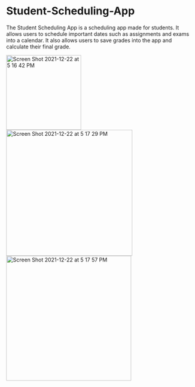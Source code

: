 # Student-Scheduling-App

The Student Scheduling App is a scheduling app made for students. It allows users to schedule important dates such as assignments and exams into a calendar. It also allows users to save grades into the app and calculate their final grade.

<img width="200" alt="Screen Shot 2021-12-22 at 5 16 42 PM" src="https://user-images.githubusercontent.com/93184642/147642894-40a03635-79dc-435e-9a90-ca9fca5769a9.png">
<img width="337" alt="Screen Shot 2021-12-22 at 5 17 29 PM" src="https://user-images.githubusercontent.com/93184642/147642896-a8dab7a9-df94-46da-ae91-11578b850559.png">
<img width="334" alt="Screen Shot 2021-12-22 at 5 17 57 PM" src="https://user-images.githubusercontent.com/93184642/147642902-139b3fd7-b4eb-4af7-8d55-21a13fccd627.png">
